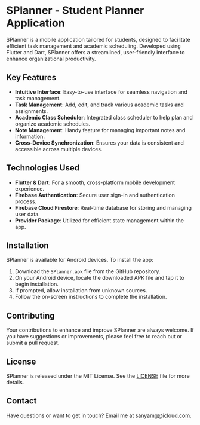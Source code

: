 # SPlanner - Student Planner Application

SPlanner is a mobile application tailored for students, designed to facilitate efficient task management and academic scheduling. Developed using Flutter and Dart, SPlanner offers a streamlined, user-friendly interface to enhance organizational productivity.

## Key Features

- **Intuitive Interface**: Easy-to-use interface for seamless navigation and task management.
- **Task Management**: Add, edit, and track various academic tasks and assignments.
- **Academic Class Scheduler**: Integrated class scheduler to help plan and organize academic schedules.
- **Note Management**: Handy feature for managing important notes and information.
- **Cross-Device Synchronization**: Ensures your data is consistent and accessible across multiple devices.

## Technologies Used

- **Flutter & Dart**: For a smooth, cross-platform mobile development experience.
- **Firebase Authentication**: Secure user sign-in and authentication process.
- **Firebase Cloud Firestore**: Real-time database for storing and managing user data.
- **Provider Package**: Utilized for efficient state management within the app.

## Installation

SPlanner is available for Android devices. To install the app:

1. Download the `SPlanner.apk` file from the GitHub repository.
2. On your Android device, locate the downloaded APK file and tap it to begin installation. 
3. If prompted, allow installation from unknown sources.
4. Follow the on-screen instructions to complete the installation.

## Contributing

Your contributions to enhance and improve SPlanner are always welcome. If you have suggestions or improvements, please feel free to reach out or submit a pull request.

## License

SPlanner is released under the MIT License. See the [LICENSE](LICENSE) file for more details.

## Contact

Have questions or want to get in touch? Email me at [sanyamg@icloud.com](mailto:sanyamg@icloud.com).
